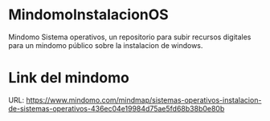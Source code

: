 # MindomoInstalacionOS

Mindomo Sistema operativos, un repositorio para subir recursos digitales para un mindomo público sobre la instalacion de windows.

# Link del mindomo

URL: https://www.mindomo.com/mindmap/sistemas-operativos-instalacion-de-sistemas-operativos-436ec04e19984d75ae5fd68b38b0e80b
